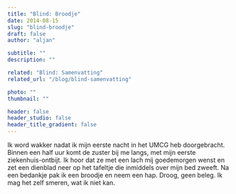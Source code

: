 ```yaml
---
title: "Blind: Broodje"
date: 2014-08-15
slug: "blind-broodje"
draft: false
author: "aljan"

subtitle: ""
description: ""

related: "Blind: Samenvatting"
related_url: "/blog/blind-samenvatting"

photo: ""
thumbnail: ""

header: false
header_studio: false
header_title_gradient: false
---
```


Ik word wakker nadat ik mijn eerste nacht in het UMCG heb doorgebracht. Binnen een half uur komt de zuster bij me langs, met mijn eerste ziekenhuis-ontbijt. Ik hoor dat ze met een lach mij goedemorgen wenst en zet een dienblad neer op het tafeltje die inmiddels over mijn bed zweeft. Na een bedankje pak ik een broodje en neem een hap. Droog, geen beleg. Ik mag het zelf smeren, wat ik niet kan.
